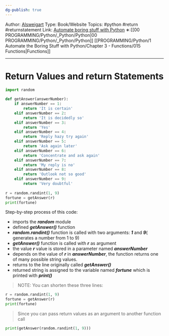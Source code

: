 ```yaml
---
dg-publish: true
---
```

Author: [Alsweigart](https://alsweigart.com/)
Type: Book/Website
Topics: #python #return #returnstatement
Link: [Automate boring stuff with Python](https://automatetheboringstuff.com/)
∗:[[00 PROGRAMMING/Python/_Python/Python\|00 PROGRAMMING/Python/_Python/Python]] [[PROGRAMMING/Python/1 Automate the Boring Stuff with Python/Chapter 3 - Functions/015 Functions\|Functions]] 

---
# Return Values and return Statements
```python
import random  
  
def getAnswer(answerNumber):  
	if answerNumber == 1:  
		return 'It is certain'  
	elif answerNumber == 2:  
		return 'It is decidedly so'  
	elif answerNumber == 3:  
		return 'Yes'  
	elif answerNumber == 4:  
		return 'Reply hazy try again'  
	elif answerNumber == 5:  
		return 'Ask again later'  
	elif answerNumber == 6:  
		return 'Concentrate and ask again'  
	elif answerNumber == 7:  
		return 'My reply is no'  
	elif answerNumber == 8:  
		return 'Outlook not so good'  
	elif answerNumber == 9:  
		return 'Very doubtful'  
  
r = random.randint(1, 9)  
fortune = getAnswer(r)  
print(fortune)
```
Step-by-step process of this code:
- imports the ***random*** module
- defined ***getAnswer()*** function
- ***random.randint()*** function is called with two arguments: ***1*** and ***9***( generates a number from 1 to 9)
- ***getAnswer()*** function is called with ***r*** as argument
- the value ***r*** value is stored in a parameter named ***answerNumber***
- depends on the value of ***r*** in ***answerNumber***, the function returns one of many possible string values.
- returns to the line originally called ***getAnswer()***
- returned string is assigned to the variable named ***fortune*** which is printed with ***print()***

> NOTE: You can shorten these three lines:

```python
r = random.randint(1, 9)  
fortune = getAnswer(r)  
print(fortune)
```
> Since you can pass return values as an argument to another function call

```python
print(getAnswer(random.randint(1, 9)))
```

